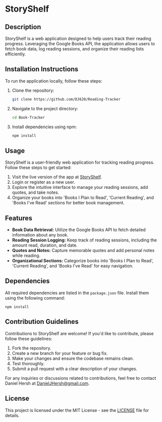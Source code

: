 # StoryShelf

## Description

StoryShelf is a web application designed to help users track their reading progress. Leveraging the Google Books API, the application allows users to fetch book data, log reading sessions, and organize their reading lists efficiently.

## Installation Instructions

To run the application locally, follow these steps:

1. Clone the repository:

    ```bash
    git clone https://github.com/DJ620/Reading-Tracker
    ```

2. Navigate to the project directory:

    ```bash
    cd Book-Tracker
    ```

3. Install dependencies using npm:

    ```bash
    npm install
    ```

## Usage

StoryShelf is a user-friendly web application for tracking reading progress. Follow these steps to get started:

1. Visit the live version of the app at [StoryShelf](https://story-shelf.netlify.app/).
2. Login or register as a new user.
3. Explore the intuitive interface to manage your reading sessions, add quotes, and take notes.
4. Organize your books into 'Books I Plan to Read', 'Current Reading', and 'Books I've Read' sections for better book management.

## Features

- **Book Data Retrieval:** Utilize the Google Books API to fetch detailed information about any book.
- **Reading Session Logging:** Keep track of reading sessions, including the amount read, duration, and date.
- **Quotes and Notes:** Capture memorable quotes and add personal notes while reading.
- **Organizational Sections:** Categorize books into 'Books I Plan to Read', 'Current Reading', and 'Books I've Read' for easy navigation.

## Dependencies

All required dependencies are listed in the `package.json` file. Install them using the following command:


    npm install


## Contribution Guidelines

Contributions to StoryShelf are welcome! If you'd like to contribute, please follow these guidelines:

1. Fork the repository.
2. Create a new branch for your feature or bug fix.
3. Make your changes and ensure the codebase remains clean.
4. Test thoroughly.
5. Submit a pull request with a clear description of your changes.

For any inquiries or discussions related to contributions, feel free to contact Daniel Hersh at [DanielJHersh@gmail.com](mailto:DanielJHersh@gmail.com).

## License

This project is licensed under the MIT License - see the [LICENSE](LICENSE) file for details.
